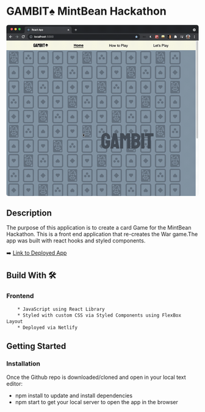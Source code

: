 # GAMBIT♠️ MintBean Hackathon

![](gambit.gif)

## Description

The purpose of this application is to create a card Game for the MintBean Hackathon. This is a front end application that re-creates the War game.The app was built with react hooks and styled components.

➡️ [Link to Deployed App](https://gambitwar.netlify.app/)

## Build With 🛠

### Frontend

        * JavaScript using React Library
        * Styled with custom CSS via Styled Components using FlexBox Layout
        * Deployed via Netlify

## Getting Started

<!--
### Dependencies

* Application was tested on Google Chrome -->

### Installation

Once the Github repo is downloaded/cloned and open in your local text editor:

- npm install to update and install dependencies
- npm start to get your local server to open the app in the browser
